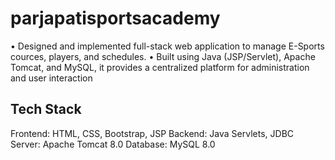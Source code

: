 # parjapatisportsacademy
•	Designed and implemented full-stack web application to manage E-Sports cources, players, and schedules.
•	Built using Java (JSP/Servlet), Apache Tomcat, and MySQL, it provides a centralized platform for administration and user interaction
## Tech Stack
Frontend: HTML, CSS, Bootstrap, JSP
Backend: Java Servlets, JDBC
Server: Apache Tomcat 8.0
Database: MySQL 8.0

 

